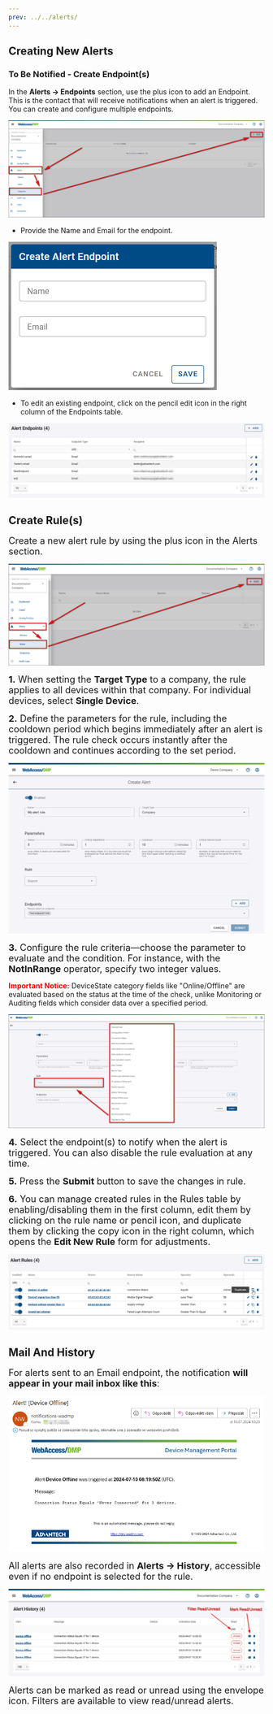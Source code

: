 ```yaml
---
prev: ../../alerts/
---
```


## Creating New Alerts

### To Be Notified - Create Endpoint(s)

In the **Alerts -> Endpoints** section, use the plus icon to add an Endpoint. This is the contact that will receive notifications when an alert is triggered. You can create and configure multiple endpoints.

![Alerts create](../../images/alerts/alerts-endpoint-create.png "Create Endpoint")

- Provide the Name and Email for the endpoint.

![AddEndPoint](../../images/alerts/AddEndPoint.png "AddEndPoint")

- To edit an existing endpoint, click on the pencil edit icon in the right column of the Endpoints table.

![Alerts endpoint](../../images/alerts/alerts-endpoint.png "Alerts Endpoint")

## Create Rule(s)

<font size="4"> Create a new alert rule by using the plus icon in the Alerts section.</font>

![Alerts rule create](../../images/alerts/alert-rule-create.png "Create Alert Rule")

<font size="4"> **1.** When setting the **Target Type** to a company, the rule applies to all devices within that company. For individual devices, select **Single Device**.</font>

<font size="4"> **2.** Define the parameters for the rule, including the cooldown period which begins immediately after an alert is triggered. The rule check occurs instantly after the cooldown and continues according to the set period.</font>

![Alerts rule](../../images/alerts/RuleCreatingForm.png "Alerts Rule Details")

<font size="4"> **3.** Configure the rule criteria—choose the parameter to evaluate and the condition. For instance, with the **NotInRange** operator, specify two integer values.</font>

<p><b style="color: red;">Important Notice:</b>
 DeviceState category fields like "Online/Offline" are evaluated based on the status at the time of the check, unlike Monitoring or Auditing fields which consider data over a specified period.</p>

![Alerts rule](../../images/alerts/alerts-rule-rule.png "Rule Configuration")

<font size="4"> **4.** Select the endpoint(s) to notify when the alert is triggered. You can also disable the rule evaluation at any time.</font>

<font size="4"> **5.** Press the **Submit** button to save the changes in rule.</font>

<font size="4"> **6.** You can manage created rules in the Rules table by enabling/disabling them in the first column, edit them by clicking on the rule name or pencil icon, and duplicate them by clicking the copy icon in the right column, which opens the **Edit New Rule** form for adjustments.</font>

![Alerts rule](../../images/alerts/ManageRules.png "Manage Rules")

## Mail And History

<font size="4">For alerts sent to an Email endpoint, the notification **will appear in your mail inbox like this**: </font>

![Alerts mail](../../images/alerts/alerts-email.png "Email Notification")

<font size="4">All alerts are also recorded in **Alerts -> History**, accessible even if no endpoint is selected for the rule.</font>

![Alerts history](../../images/alerts/alerts-history-1.png "Alerts History")

<font size="4">Alerts can be marked as read or unread using the envelope icon. Filters are available to view read/unread alerts.</font>
